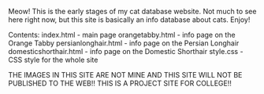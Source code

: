 Meow! 
This is the early stages of my cat database website.
Not much to see here right now, but this site is basically an info database about cats.
Enjoy! 

Contents:
index.html - main page
orangetabby.html - info page on the Orange Tabby
persianlonghair.html - info page on the Persian Longhair
domesticshorthair.html - info page on the Domestic Shorthair
style.css - CSS style for the whole site

THE IMAGES IN THIS SITE ARE NOT MINE AND THIS SITE WILL NOT BE PUBLISHED TO THE WEB!!
THIS IS A PROJECT SITE FOR COLLEGE!!